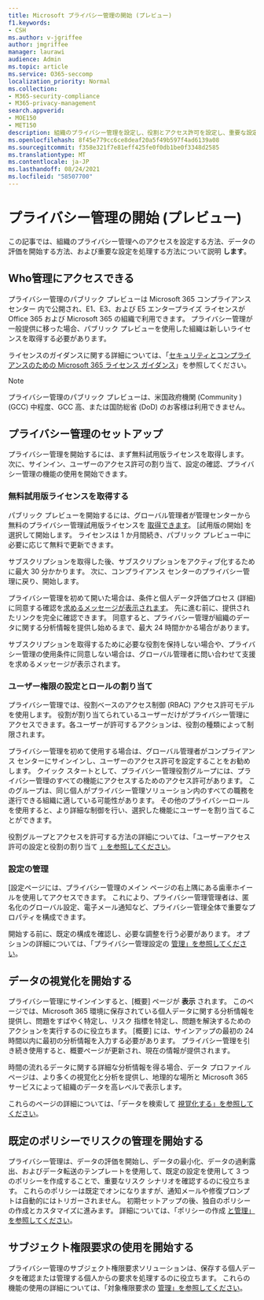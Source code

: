 ```yaml
---
title: Microsoft プライバシー管理の開始 (プレビュー)
f1.keywords:
- CSH
ms.author: v-jgriffee
author: jmgriffee
manager: laurawi
audience: Admin
ms.topic: article
ms.service: O365-seccomp
localization_priority: Normal
ms.collection:
- M365-security-compliance
- M365-privacy-management
search.appverid:
- MOE150
- MET150
description: 組織のプライバシー管理を設定し、役割とアクセス許可を設定し、重要な設定を構成する方法について説明します。
ms.openlocfilehash: 8f45e779cc6ce8deaf20a5f49b597f4ad6139a08
ms.sourcegitcommit: f358e321f7e81eff425fe0f0db1be0f3348d2585
ms.translationtype: MT
ms.contentlocale: ja-JP
ms.lasthandoff: 08/24/2021
ms.locfileid: "58507700"
---
```

# <a name="get-started-with-privacy-management-preview"></a>プライバシー管理の開始 (プレビュー)

この記事では、組織のプライバシー管理へのアクセスを設定する方法、データの評価を開始する方法、および重要な設定を処理する方法について説明 **します**。

## <a name="who-can-access-privacy-management"></a>Who管理にアクセスできる

プライバシー管理のパブリック プレビューは Microsoft 365 コンプライアンス センター 内で公開され、E1、E3、および E5 エンタープライズ ライセンスが Office 365 および Microsoft 365 の組織で利用できます。 プライバシー管理が一般提供に移った場合、パブリック プレビューを使用した組織は新しいライセンスを取得する必要があります。

ライセンスのガイダンスに関する詳細については、「[セキュリティとコンプライアンスのための Microsoft 365 ライセンス ガイダンス](/office365/servicedescriptions/microsoft-365-service-descriptions/microsoft-365-tenantlevel-services-licensing-guidance/microsoft-365-security-compliance-licensing-guidance#information-protection)」を参照してください。

> [!Note]
> プライバシー管理のパブリック プレビューは、米国政府機関 (Community ) (GCC) 中程度、GCC 高、または国防総省 (DoD) のお客様は利用できません。

## <a name="set-up-privacy-management"></a>プライバシー管理のセットアップ

プライバシー管理を開始するには、まず無料試用版ライセンスを取得します。 次に、サインイン、ユーザーのアクセス許可の割り当て、設定の確認、プライバシー管理の機能の使用を開始できます。

### <a name="get-free-trial-license"></a>無料試用版ライセンスを取得する

パブリック プレビューを開始するには、グローバル管理者が管理センターから無料のプライバシー管理試用版ライセンスを [取得できます](https://aka.ms/purchasem365privacy)。 [試用版の開始] を選択して開始します。 ライセンスは 1 か月間続き、パブリック プレビュー中に必要に応じて無料で更新できます。

サブスクリプションを取得した後、サブスクリプションをアクティブ化するために最大 30 分かかります。 次に、コンプライアンス センターのプライバシー管理に戻り、開始します。

プライバシー管理を初めて開いた場合は、条件と個人データ評価プロセス (詳細) に同意する確認を[求めるメッセージが表示されます](privacy-management.md#where-privacy-management-identifies-personal-data)。 先に進む前に、提供されたリンクを完全に確認できます。 同意すると、プライバシー管理が組織のデータに関する分析情報を提供し始めるまで、最大 24 時間かかる場合があります。

サブスクリプションを取得するために必要な役割を保持しない場合や、プライバシー管理の使用条件に同意しない場合は、グローバル管理者に問い合わせて支援を求めるメッセージが表示されます。

### <a name="set-user-permissions-and-assign-roles"></a>ユーザー権限の設定とロールの割り当て

プライバシー管理では、役割ベースのアクセス制御 (RBAC) アクセス許可モデルを使用します。 役割が割り当てられているユーザーだけがプライバシー管理にアクセスできます。各ユーザーが許可するアクションは、役割の種類によって制限されます。

プライバシー管理を初めて使用する場合は、グローバル管理者がコンプライアンス センターにサインインし、ユーザーのアクセス許可を設定することをお勧めします。 クイック スタートとして、プライバシー管理役割グループには、プライバシー管理のすべての機能にアクセスするためのアクセス許可があります。 このグループは、同じ個人がプライバシー管理ソリューション内のすべての職務を遂行できる組織に適している可能性があります。 その他のプライバシーロールを使用すると、より詳細な制御を行い、選択した機能にユーザーを割り当てることができます。

役割グループとアクセスを許可する方法の詳細については、「ユーザーアクセス許可の設定と役割の割り当て [」を参照してください](privacy-management-permissions.md)。

### <a name="manage-settings"></a>設定の管理

[設定ページには、プライバシー管理のメイン ページの右上隅にある歯車ホイールを使用してアクセスできます。 これにより、プライバシー管理管理者は、匿名化のグローバル設定、電子メール通知など、プライバシー管理全体で重要なプロパティを構成できます。

開始する前に、既定の構成を確認し、必要な調整を行う必要があります。 オプションの詳細については、「プライバシー管理設定の [管理」を参照してください](privacy-management-settings.md)。

## <a name="start-visualizing-your-data"></a>データの視覚化を開始する

プライバシー管理にサインインすると、[概要] ページが **表示** されます。 このページでは、Microsoft 365 環境に保存されている個人データに関する分析情報を提供し、問題をすばやく特定し、リスク 指標を特定し、問題を解決するためのアクションを実行するのに役立ちます。 [概要] には、サインアップの最初の 24 時間以内に最初の分析情報を入力する必要があります。 プライバシー管理を引き続き使用すると、概要ページが更新され、現在の情報が提供されます。

時間の流れるデータに関する詳細な分析情報を得る場合、データ プロファイル ページは、より多くの視覚化と分析を提供し、地理的な場所と Microsoft 365 サービスによって組織のデータを高レベルで表示します。

これらのページの詳細については、「データを検索して [視覚化する」を参照してください](privacy-management-data-profile.md)。

## <a name="start-managing-risks-with-default-policies"></a>既定のポリシーでリスクの管理を開始する

プライバシー管理は、データの評価を開始し、データの最小化、データの過剰露出、およびデータ転送のテンプレートを使用して、既定の設定を使用して 3 つのポリシーを作成することで、重要なリスク シナリオを確認するのに役立ちます。 これらのポリシーは既定でオンになりますが、通知メールや修復プロンプトは自動的にはトリガーされません。 初期セットアップの後、独自のポリシーの作成とカスタマイズに進みます。 詳細については、「ポリシーの作成 [と管理」を参照してください](privacy-management-policies.md)。

## <a name="get-started-with-subject-rights-requests"></a>サブジェクト権限要求の使用を開始する

プライバシー管理のサブジェクト権限要求ソリューションは、保存する個人データを確認または管理する個人からの要求を処理するのに役立ちます。 これらの機能の使用の詳細については、「対象権限要求の [管理」を参照してください](privacy-management-subject-rights-requests.md)。
